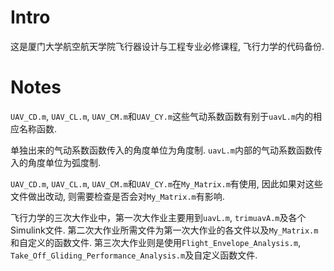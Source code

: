 # Intro

这是厦门大学航空航天学院飞行器设计与工程专业必修课程, 飞行力学的代码备份.

# Notes

`UAV_CD.m`, `UAV_CL.m`, `UAV_CM.m`和`UAV_CY.m`这些气动系数函数有别于`uavL.m`内的相应名称函数.

单独出来的气动系数函数传入的角度单位为角度制. `uavL.m`内部的气动系数函数传入的角度单位为弧度制.

`UAV_CD.m`, `UAV_CL.m`, `UAV_CM.m`和`UAV_CY.m`在`My_Matrix.m`有使用, 因此如果对这些文件做出改动, 则需要检查是否会对`My_Matrix.m`有影响.

飞行力学的三次大作业中，第一次大作业主要用到`uavL.m`, `trimuavA.m`及各个Simulink文件. 第二次大作业所需文件为第一次大作业的各文件以及`My_Matrix.m`和自定义的函数文件. 第三次大作业则是使用`Flight_Envelope_Analysis.m`, `Take_Off_Gliding_Performance_Analysis.m`及自定义函数文件.
